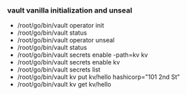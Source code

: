 ### vault vanilla initialization and unseal

* /root/go/bin/vault operator init
* /root/go/bin/vault status
* /root/go/bin/vault operator unseal
* /root/go/bin/vault status
* /root/go/bin/vault secrets enable -path=kv kv
* /root/go/bin/vault secrets enable kv
* /root/go/bin/vault secrets list
* /root/go/bin/vault kv put kv/hello hashicorp="101 2nd St"
* /root/go/bin/vault kv get kv/hello